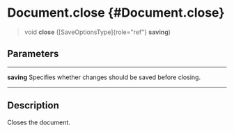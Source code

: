 Document.close {#Document.close}
==============

> void **close** ([SaveOptionsType]{role="ref"} **saving**)

Parameters
----------

  ------------ ----------------------------------------------------------
  **saving**   Specifies whether changes should be saved before closing.
  ------------ ----------------------------------------------------------

Description
-----------

Closes the document.
